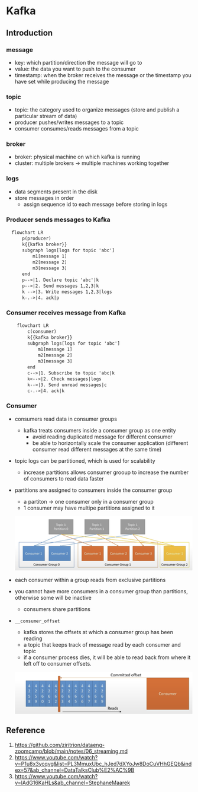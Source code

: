 # Kafka

## Introduction

### message

- key: which partition/direction the message will go to
- value: the data you want to push to the consumer
- timestamp: when the broker receives the message or the timestamp you have set while producing the message

### topic

- topic: the category used to organize messages (store and publish a particular stream of data)
- producer pushes/writes messages to a topic
- consumer consumes/reads messages from a topic

### broker

- broker: physical machine on which kafka is running
- cluster: multiple brokers -> multiple machines working together

### logs

- data segments present in the disk
- store messages in order
  - assign sequence id to each message before storing in logs

### Producer sends messages to Kafka

```mermaid
  flowchart LR
      p(producer)
      k{{kafka broker}}
      subgraph logs[logs for topic 'abc']
          m1[message 1]
          m2[message 2]
          m3[message 3]
      end
      p-->|1. Declare topic 'abc'|k
      p-->|2. Send messages 1,2,3|k
      k -->|3. Write messages 1,2,3|logs
      k-.->|4. ack|p
```

### Consumer receives message from Kafka

```mermaid
    flowchart LR
        c(consumer)
        k{{kafka broker}}
        subgraph logs[logs for topic 'abc']
            m1[message 1]
            m2[message 2]
            m3[message 3]
        end
        c-->|1. Subscribe to topic 'abc|k
        k<-->|2. Check messages|logs
        k-->|3. Send unread messages|c
        c-.->|4. ack|k
```

### Consumer

- consumers read data in consumer groups
  - kafka treats consumers inside a consumer group as one entity
    - avoid reading duplicated message for different consumer
    - be able to horizontally scale the consumer application (different consumer read different messages at the same time)
- topic logs can be partitioned, which is used for scalability
  - increase partitions allows consumer grooup to increase the number of consumers to read data faster
- partitions are assigned to consumers inside the consumer group
  - a partiton -> one consumer only in a consumer group
  - 1 consumer may have multipe partitions assigned to it

  ![](../img/kafka-partition-consumer.png)

- each consumer within a group reads from exclusive partitions
- you cannot have more consumers in a consumer group than partitions, otherwise some will be inactive
  - consumers share partitions

- `__consumer_offset`
  - kafka stores the offsets at which a consumer group has been reading
  - a topic that keeps track of message read by each consumer and topic
  - if a consumer process dies, it will be able to read back from where it left off to consumer offsets.

  ![](../img/kafka-consumer-offset.png)

## Reference

1. https://github.com/ziritrion/dataeng-zoomcamp/blob/main/notes/06_streaming.md
2. https://www.youtube.com/watch?v=P1u8x3ycqvg&list=PL3MmuxUbc_hJed7dXYoJw8DoCuVHhGEQb&index=57&ab_channel=DataTalksClub%E2%AC%9B
3. https://www.youtube.com/watch?v=lAdG16KaHLs&ab_channel=StephaneMaarek
